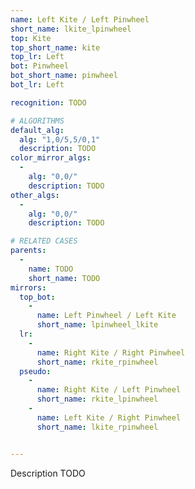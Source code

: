 ```yaml
---
name: Left Kite / Left Pinwheel
short_name: lkite_lpinwheel
top: Kite
top_short_name: kite
top_lr: Left
bot: Pinwheel
bot_short_name: pinwheel
bot_lr: Left

recognition: TODO

# ALGORITHMS
default_alg:
  alg: "1,0/5,5/0,1"
  description: TODO
color_mirror_algs:
  -
    alg: "0,0/"
    description: TODO
other_algs:
  -
    alg: "0,0/"
    description: TODO

# RELATED CASES
parents:
  -
    name: TODO
    short_name: TODO
mirrors:
  top_bot:
    -
      name: Left Pinwheel / Left Kite
      short_name: lpinwheel_lkite
  lr:
    -
      name: Right Kite / Right Pinwheel
      short_name: rkite_rpinwheel
  pseudo:
    -
      name: Right Kite / Left Pinwheel
      short_name: rkite_lpinwheel
    -
      name: Left Kite / Right Pinwheel
      short_name: lkite_rpinwheel


---
```


Description TODO

